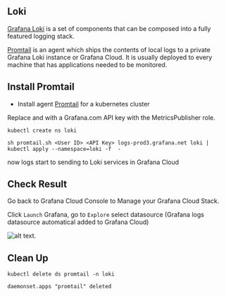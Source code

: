 ## Loki
[Grafana Loki](https://grafana.com/docs/loki/latest/) is a set of components that can be composed into a fully featured logging stack.

[Promtail](https://grafana.com/docs/loki/latest/clients/promtail/) is an agent which ships the contents of local logs to a private Grafana Loki instance or Grafana Cloud. It is usually deployed to every machine that has applications needed to be monitored.

## Install Promtail
* Install agent [Promtail](https://grafana.com/docs/loki/latest/clients/promtail/) for a kubernetes cluster

Replace <User ID> and <Your Grafana.com API Key> with a Grafana.com API key with the MetricsPublisher role.

```
kubectl create ns loki

sh promtail.sh <User ID> <API Key> logs-prod3.grafana.net loki | kubectl apply --namespace=loki -f  -
```

now logs start to sending to Loki services in Grafana Cloud

## Check Result
Go back to Grafana Cloud Console to Manage your Grafana Cloud Stack.

Click `Launch` Grafana, go to `Explore` select datasource (Grafana logs datasource automatical added to Grafana Cloud)

![alt text.](../Images/grafana_cloud_logs.jpg "This is test result image.")

## Clean Up
```
kubectl delete ds promtail -n loki

daemonset.apps "promtail" deleted
```